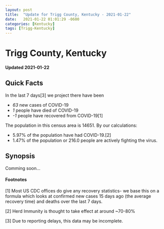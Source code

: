 ```yaml
---
layout: post
title:  "Update for Trigg County, Kentucky - 2021-01-22"
date:   2021-01-22 01:01:29 -0600
categories: [Kentucky]
tags: [Trigg-Kentucky]
---
```


# Trigg County, Kentucky
#### Updated 2021-01-22

## Quick Facts

In the last 7 days[3] we project there have been
- *63* new cases of COVID-19
- *1* people have died of COVID-19
- *-1* people have recovered from COVID-19[1]

The population in this census area is 14651. By our calculations:
- 5.97% of the population have had COVID-19.[2]
- 1.47% of the population or 216.0 people are actively fighting the virus.

## Synopsis

Comming soon...


#### Footnotes

[1] Most US CDC offices do give any recovery statistics- we base this on a formula which looks at confirmed new cases
15 days ago (the average recovery time) and deaths over the last 7 days.

[2] Herd Immunity is thought to take effect at around ~70-80%

[3] Due to reporting delays, this data may be incomplete.
 
    